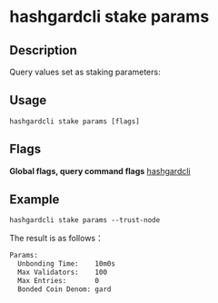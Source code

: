 # hashgardcli stake params

## Description

Query values set as staking parameters:

## Usage

```shell
hashgardcli stake params [flags]
```

## Flags

**Global flags, query command flags** [hashgardcli](../README.md)

## Example


```shell
hashgardcli stake params --trust-node
```

The result is as follows：

```txt
Params:
  Unbonding Time:    10m0s
  Max Validators:    100
  Max Entries:       0
  Bonded Coin Denom: gard
```
